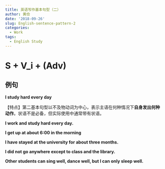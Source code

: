```yaml
---
title: 英语写作基本句型（二）
author: 黄俭
date: '2018-09-26'
slug: English-sentence-pattern-2
categories:
  - Work
tags:
  - English Study
---
```

# S + V_i + (Adv)
## 例句
**I study hard every day**

【特点】第二基本句型以不及物动词为中心，表示主语在何种情况下**自身发出何种动作**。状语不是必备，但实际使用中通常带有状语。

**I work and study hard every day.**

**I get up at about 6:00 in the morning**

**I have stayed at the university for about three months.**

**I did not go anywhere except to class and the library.**

**Other students can sing well, dance well, but I can only sleep well.**

